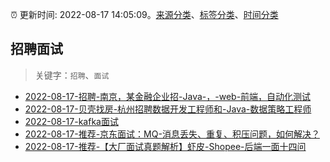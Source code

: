 :alarm_clock: 更新时间: 2022-08-17 14:05:09。[来源分类](../README.md)、[标签分类](../TAGS.md)、[时间分类](../TIMELINE.md)

## 招聘面试


> 关键字：`招聘`、`面试`



- [2022-08-17-招聘-南京，某金融企业招-Java-，-web-前端，自动化测试](https://www.v2ex.com/t/873584) 
- [2022-08-17-贝壳找房-杭州招聘数据开发工程师和-Java-数据策略工程师](https://www.v2ex.com/t/873552) 
- [2022-08-17-kafka面试](https://toutiao.io/k/4s921d6) 
- [2022-08-17-推荐-京东面试：MQ-消息丢失、重复、积压问题，如何解决？](https://toutiao.io/k/1unx53z) 
- [2022-08-17-推荐-【大厂面试真题解析】虾皮-Shopee-后端一面十四问](https://toutiao.io/k/pol71im) 